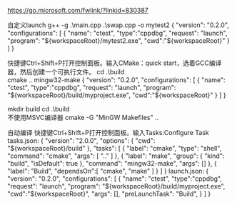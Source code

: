 https://go.microsoft.com/fwlink/?linkid=830387


自定义launch
g++ -g .\main.cpp .\swap.cpp -o mytest2
{
    "version": "0.2.0",
    "configurations": [
        {
            "name": "ctest",
            "type":"cppdbg",
            "request": "launch",
            "program": "${workspaceRoot}/mytest2.exe",
            "cwd":"${workspaceRoot}"
        }
    ]
}


快捷键Ctrl+Shift+P打开控制面板。输入CMake：quick start，选着GCC编译器，然后创建一个可执行文件。
cd .\build\
cmake ..
mingw32-make
{
    "version": "0.2.0",
    "configurations": [
        {
            "name": "ctest",
            "type":"cppdbg",
            "request": "launch",
            "program": "${workspaceRoot}/build/myproject.exe",
            "cwd":"${workspaceRoot}"
        }
    ]
}


mkdir build
cd .\build\
不使用MSVC编译器
cmake -G "MinGW Makefiles" ..

自动编译
快捷键Ctrl+Shift+P打开控制面板。输入Tasks:Configure Task
tasks.json:
{
	"version": "2.0.0",
	"options": {
		"cwd": "${workspaceRoot}/build"
	},
	"tasks": [
		{
			"label": "cmake",
			"type": "shell",
			"command": "cmake",
			"args": [
				".."
			]
		},
		{
			"label": "make",
			"group": {
				"kind": "build",
				"isDefault": true
			},
			"command": "mingw32-make",
			"args": []
		},
		{
			"label": "Build",
			"dependsOn":[
				"cmake",
				"make"
			]
		}
	]
}
launch.json:
{
    "version": "0.2.0",
    "configurations": [
        {
            "name": "ctest",
            "type":"cppdbg",
            "request": "launch",
            "program": "${workspaceRoot}/build/myproject.exe",
            "cwd":"${workspaceRoot}",
            "args": [],
            "preLaunchTask": "Build",
        }
    ]
}